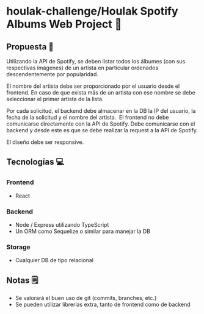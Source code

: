 # houlak-challenge/Houlak Spotify Albums Web Project 🎵

## Propuesta 📜

Utilizando la API de Spotify, se deben listar todos los álbumes (con sus respectivas imágenes) de un artista en particular ordenados descendentemente por popularidad. 

El nombre del artista debe ser proporcionado por el usuario desde el frontend. En caso de que exista más de un artista con ese nombre se debe seleccionar el primer artista de la lista.

Por cada solicitud, el backend debe almacenar en la DB la IP del usuario, la fecha de la solicitud y el nombre del artista.
​
El frontend no debe comunicarse directamente con la API de Spotify. Debe comunicarse con
el backend y desde este es que se debe realizar la request a la API de Spotify.

El diseño debe ser responsive.

## Tecnologías 💻
### Frontend
 - React
### Backend
 - Node / Express utilizando TypeScript
 - Un ORM como Sequelize o similar para manejar la DB
### Storage
 - Cualquier DB de tipo relacional

## Notas 🗒
- Se valorará el buen uso de git (commits, branches, etc.)
- Se pueden utilizar librerías extra, tanto de frontend como de backend
